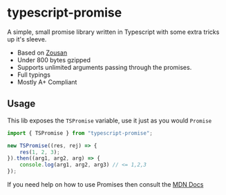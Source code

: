 # typescript-promise

A simple, small promise library written in Typescript with some extra tricks up it's sleeve.

* Based on [Zousan](https://github.com/bluejava/zousan)
* Under 800 bytes gzipped
* Supports unlimited arguments passing through the promises.
* Full typings
* Mostly A+ Compliant

## Usage

This lib exposes the `TSPromise` variable, use it just as you would `Promise`

```Typescript
import { TSPromise } from "typescript-promise";

new TSPromise((res, rej) => {
    res(1, 2, 3);
}).then((arg1, arg2, arg) => {
    console.log(arg1, arg2, arg3) // <= 1,2,3
});

```

If you need help on how to use Promises then consult the [MDN Docs](https://developer.mozilla.org/en-US/docs/Web/JavaScript/Reference/Global_Objects/Promise)